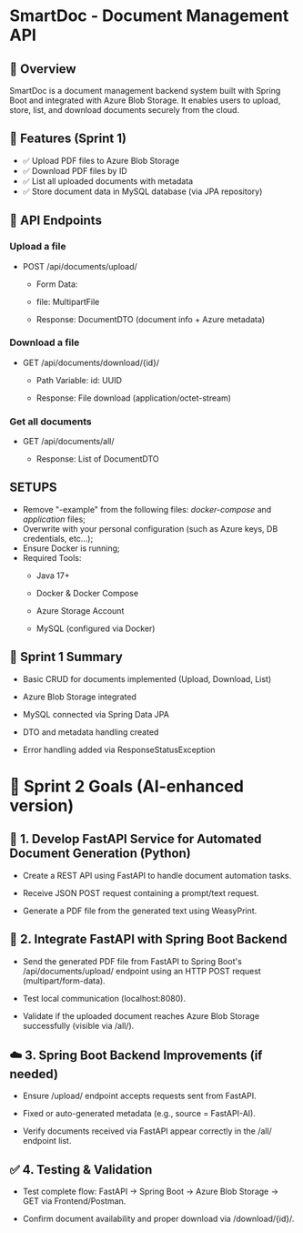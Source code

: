 # SmartDoc - Document Management API
## 📑 Overview
SmartDoc is a document management backend system built with Spring Boot and integrated with Azure Blob Storage.
It enables users to upload, store, list, and download documents securely from the cloud.

## 🚀 Features (Sprint 1)
- ✅ Upload PDF files to Azure Blob Storage
- ✅ Download PDF files by ID
- ✅ List all uploaded documents with metadata
- ✅ Store document data in MySQL database (via JPA repository)


## 🧩 API Endpoints
### Upload a file
- POST /api/documents/upload/

  - Form Data: 
  - file: MultipartFile

  - Response: DocumentDTO (document info + Azure metadata)

### Download a file
- GET /api/documents/download/{id}/

  - Path Variable: id: UUID

  - Response: File download (application/octet-stream)

### Get all documents
- GET /api/documents/all/

    - Response: List of DocumentDTO


SETUPS
----------------------------
- Remove "-example" from the following files: *docker-compose* and *application* files;
- Overwrite with your personal configuration (such as Azure keys, DB credentials, etc...);
- Ensure Docker is running;
- Required Tools:
  - Java 17+

  -  Docker & Docker Compose
    
  -  Azure Storage Account
    
  -  MySQL (configured via Docker)

## 📌 Sprint 1 Summary
- Basic CRUD for documents implemented (Upload, Download, List)

- Azure Blob Storage integrated

- MySQL connected via Spring Data JPA

- DTO and metadata handling created

- Error handling added via ResponseStatusException

# 🎯 Sprint 2 Goals (AI-enhanced version)
## 🎨 1. Develop FastAPI Service for Automated Document Generation (Python)
- Create a REST API using FastAPI to handle document automation tasks.

- Receive JSON POST request containing a prompt/text request.

- Generate a PDF file from the generated text using WeasyPrint.

## 🔗 2. Integrate FastAPI with Spring Boot Backend
- Send the generated PDF file from FastAPI to Spring Boot's /api/documents/upload/ endpoint using an HTTP POST request (multipart/form-data).

- Test local communication (localhost:8080).

- Validate if the uploaded document reaches Azure Blob Storage successfully (visible via /all/).

## ☁️ 3. Spring Boot Backend Improvements (if needed)

- Ensure /upload/ endpoint accepts requests sent from FastAPI.

- Fixed or auto-generated metadata (e.g., source = FastAPI-AI).

- Verify documents received via FastAPI appear correctly in the /all/ endpoint list.

## ✅ 4. Testing & Validation
- Test complete flow: FastAPI → Spring Boot → Azure Blob Storage → GET via Frontend/Postman.

- Confirm document availability and proper download via /download/{id}/.
